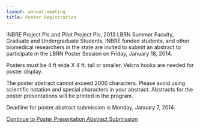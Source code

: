 ```yaml
---
layout: annual-meeting
title: Poster Registration
---
```


INBRE Project PIs and Pilot Project PIs, 2013 LBRN Summer Faculty, Graduate and Undergraduate Students, INBRE funded students, and other biomedical researchers in the state are invited to submit an abstract to participate in the LBRN Poster Session on Friday, January 18, 2014.

Posters must be 4 ft wide X 4 ft. tall or smaller. <span class="text-error">Velcro hooks are needed for poster display.</span>

The poster abstract cannot exceed 2000 characters. Please avoid using scientific notation and special characters in your abstract. Abstracts for the poster presentations will be printed in the program.

<span class="text-error">Deadline for poster abstract submission is Monday, January 7, 2014.</span>

<a href="https://redcap.lbrn.lsu.edu/surveys/?s=gFiQIE" class="btn btn-info btn-large">Continue to Poster Presentation Abstract Submission</a>